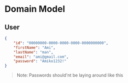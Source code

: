 # Domain Model

## User

```json
{
    "id": "00000000-0000-0000-0000-0000000000",
    "firstName": "Ami",
    "lastName": "man",
    "email": "ami@gmail.com",
    "password": "Amiko1232!"
}
```

>Note: Passwords should'nt be laying around like this